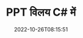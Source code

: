 ---
############################# Static ############################
layout: "auto-gen-merge"
date: 2022-10-26T08:15:51
draft: false
otherformats: tex vdx vsdm vsdx vssm vssx vstm vstx vsx vtx xlam xls xlsb xlsm xlsx xlt

############################# Head ############################
head_title: "PPT फाइलों को C# में मर्ज करें | PPT विलय"
head_description: "C# .NET दस्तावेज़ मर्जर API का उपयोग करके एकाधिक PPT फ़ाइलों को एक फ़ाइल में मर्ज करें। विशिष्ट पृष्ठों या पृष्ठ श्रेणियों को विभिन्न दस्तावेज़ों से एक दस्तावेज़ में मर्ज करें।"

############################# Header ############################
title: "PPT विलय C# में"
description: "PPT को .NET कोड की कुछ पंक्तियों के साथ मिलाएं।"
bg_image: "https://cms.admin.containerize.com/templates/aspose/App_Themes/V3/images/bg/header1.png"
bg_overlay: false
button:
    enable: true
    icon: "fas fa-arrow-down"
    label: "नि: शुल्क परीक्षण डाउनलोड करें"
    link: "https://downloads.groupdocs.com/merger/net"

############################# SubMenu ############################
submenu:
    enable: true

    left:
        img_alt: "GroupDocs.Merger for .NET"
        image: "https://cms.admin.containerize.com/templates/groupdocs/images/product-logos/90x90-noborder/groupdocs-merger-net.png"
        product: "GroupDocs.Merger"
        platform: ".NET"

    middle:
        button:

            # button loop
            - link: "https://apireference.groupdocs.com/merger/net"
              text: "एपीआई संदर्भ"

            # button loop
            - link: "https://github.com/groupdocs-merger"
              text: "कोड उदाहरण"

            # button loop
            - link: "https://products.groupdocs.app/merger/family"
              text: "लाइव डेमो"

            # button loop
            - link: "https://purchase.groupdocs.com/pricing/merger/net"
              text: "मूल्य निर्धारण"

    right:
        link_download: "https://downloads.groupdocs.com/merger"
        link_learn: "https://docs.groupdocs.com/merger/net"
        link_buy: "https://purchase.groupdocs.com"

############################# About ############################
about:
    enable: true
    title: "GroupDocs.Merger for .NET API के बारे में"
    content: |
        [GroupDocs.Merger for .NET](/hi/merger/net/) एकाधिक PDF, Microsoft Office (Word, Excel, PowerPoint, OneNote), OpenDocument, HTML, छवियों और .NET एप्लिकेशन के भीतर एक ही फ़ाइल में कई अन्य दस्तावेज़। GroupDocs.Merger आपको बहुत सारे प्रयास बचाएगा, क्योंकि आपको PPT दस्तावेज़ों को मर्ज करने की अनुमति है - किसी भी तृतीय-पक्ष सॉफ़्टवेयर, डेस्कटॉप एप्लिकेशन या प्लगइन्स को स्थापित करने की कोई आवश्यकता नहीं है। अब अपना समय बर्बाद करना और फाइलों को मैन्युअल रूप से मर्ज करना अनावश्यक है! GroupDocs मिशन सर्वोत्तम गुणवत्ता प्रदान करना और दस्तावेज़-प्रसंस्करण वर्कफ़्लो को सरल बनाना है।
        
        GroupDocs.Merger API कॉर्पोरेट समाधानों के लिए एक सही विकल्प है जिसके लिए फ़ाइल मर्जिंग सुविधाओं की आवश्यकता होती है। ये एपीआई .NET Framework, .NET Standard, .NET Core, Mono सहित सभी प्रमुख ऑपरेटिंग सिस्टम और प्लेटफॉर्म पर अच्छी तरह से समर्थित हैं।

############################# Steps ############################
steps:
    enable: true
    title_left: "एकाधिक PPT फ़ाइलें कैसे मर्ज करें"
    content_left: |
        [GroupDocs.Merger for .NET](/hi/merger/net/) डेवलपर्स के लिए .NET डेवलपर्स के लिए दो या अधिक PPT फाइलों को अपने एप्लिकेशन में मर्ज करना आसान बनाता है। कुछ आसान कदम।
        
        * **विलय** का नया उदाहरण बनाएं और स्रोत दस्तावेज़ पथ को कंस्ट्रक्टर पैरामीटर के रूप में पास करें।
        * **विलय** वर्ग के **शामिल हों** को कॉल करें और दूसरा स्रोत दस्तावेज़ पथ पास करें।
        * मर्ज किए गए दस्तावेज़ को सहेजने के लिए **विलय** वर्ग के **सहेजें** पर कॉल करें।

    title_right: "सिस्टम आवश्यकताएं"
    content_right: |
        GroupDocs.Merger for .NET API सभी प्रमुख प्लेटफॉर्म और ऑपरेटिंग सिस्टम पर समर्थित हैं। नीचे दिए गए कोड को निष्पादित करने से पहले, कृपया सुनिश्चित करें कि आपके सिस्टम पर निम्नलिखित पूर्वापेक्षाएँ स्थापित हैं।

        * ऑपरेटिंग सिस्टम: माइक्रोसॉफ्ट विंडोज, लिनक्स, मैकओएस
        * विकास परिवेश: Visual Studio, Xamarin, MonoDevelop
        * फ़्रेमवर्क: .NET Framework, .NET Standard, .NET Core, Mono
        * [NuGet](https://www.nuget.org/packages/groupdocs.merger) से GroupDocs.Merger for .NET का नवीनतम संस्करण डाउनलोड करें
         
    code: |
     {{% merger/additional-styles %}}
     {{< merger/code-merger title="C# उदाहरण कोड का उपयोग करके PPT फ़ाइलों को कैसे मर्ज करें">}}

        ```csharp    
        // GroupDocs.Merger API का उपयोग करके PPT फ़ाइलें मर्ज करें
        // इनपुट PPT दस्तावेज़ के साथ त्वरित विलय
        using (Merger merger = new Merger("input1.ppt"))
          {
            // मर्जर क्लास इंस्टेंस की जॉइन विधि को कॉल करें और दूसरा स्रोत दस्तावेज़ पथ पास करें
            merger.Join("input2.ppt");
    
            // मर्ज किए गए दस्तावेज़ को सहेजने के लिए मर्जर क्लास इंस्टेंस की सेव विधि को कॉल करें
            merger.Save("merged-file.ppt");
          }
        ```
     {{< /merger/code-merger >}}

############################# Demos ############################
demos:
    enable: true
    title: "लाइव डेमो - दस्तावेज़ों को मर्ज करने के लिए ऑनलाइन ऐप"
    content: |
       [GroupDocs.Merger Live Demos](https://products.groupdocs.app/merger/ppt) वेबसाइट पर जाकर अभी एक से अधिक PPT फ़ाइलें मर्ज करें।
       लाइव डेमो के निम्नलिखित लाभ हैं।
        
############################# About Formats ############################
about_formats:
    enable: true

############################# More Formats ############################
more_formats:
    enable: true
    title: "अन्य दस्तावेज़ स्वरूपों को मर्ज करना"
    content: |
        फ़ाइल स्वरूपों और छवियों के लिए .NET दस्तावेज़ मर्जर API। नीचे बताए अनुसार कुछ लोकप्रिय दस्तावेज़ स्वरूपों को एक साथ मिलाएँ।

############################# Back to top ###############################
back_to_top:
    enable: true
---